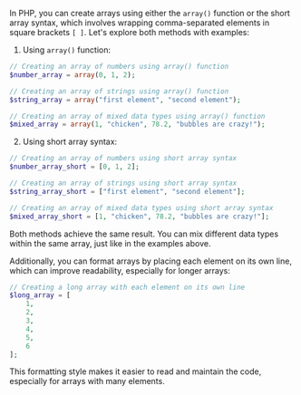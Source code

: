 In PHP, you can create arrays using either the `array()` function or the short array syntax, which involves wrapping comma-separated elements in square brackets `[ ]`. Let's explore both methods with examples:

1. Using `array()` function:
```php
// Creating an array of numbers using array() function
$number_array = array(0, 1, 2);

// Creating an array of strings using array() function
$string_array = array("first element", "second element");

// Creating an array of mixed data types using array() function
$mixed_array = array(1, "chicken", 78.2, "bubbles are crazy!");
```

2. Using short array syntax:
```php
// Creating an array of numbers using short array syntax
$number_array_short = [0, 1, 2];

// Creating an array of strings using short array syntax
$string_array_short = ["first element", "second element"];

// Creating an array of mixed data types using short array syntax
$mixed_array_short = [1, "chicken", 78.2, "bubbles are crazy!"];
```

Both methods achieve the same result. You can mix different data types within the same array, just like in the examples above.

Additionally, you can format arrays by placing each element on its own line, which can improve readability, especially for longer arrays:

```php
// Creating a long array with each element on its own line
$long_array = [
    1,
    2,
    3,
    4,
    5,
    6
];
```

This formatting style makes it easier to read and maintain the code, especially for arrays with many elements.
